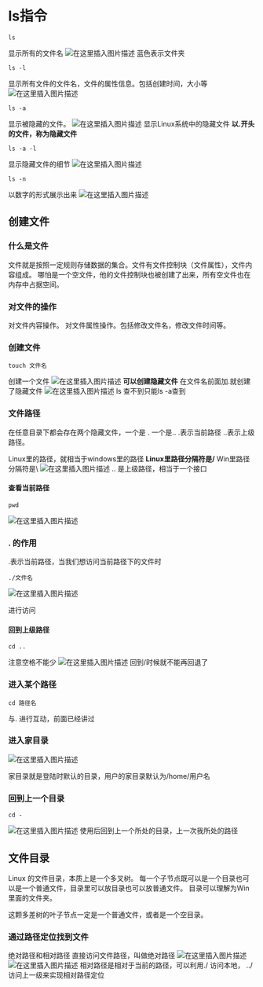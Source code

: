 ﻿# ls指令
```
ls
```
显示所有的文件名
![在这里插入图片描述](https://img-blog.csdnimg.cn/8bf0035da09b4b7397f5616b266b9fb4.png)
蓝色表示文件夹 
```
ls -l
```


显示所有文件的文件名，文件的属性信息。包括创建时间，大小等
![在这里插入图片描述](https://img-blog.csdnimg.cn/54c63626d827413caaab9487c71c818c.png)
```
ls -a
```
显示被隐藏的文件。
![在这里插入图片描述](https://img-blog.csdnimg.cn/2ce16b1a71c0430982662bd81408e258.png)
显示Linux系统中的隐藏文件
**以.开头的文件，称为隐藏文件**

```
ls -a -l
```
显示隐藏文件的细节
![在这里插入图片描述](https://img-blog.csdnimg.cn/c982a588cd2d494fa44b9b96527b4194.png)
```
ls -n
```
以数字的形式展示出来
![在这里插入图片描述](https://img-blog.csdnimg.cn/e43ef389f4374f4aa0b64de2daf9ec20.png)




## 创建文件
### 什么是文件
文件就是按照一定规则存储数据的集合。文件有文件控制块（文件属性），文件内容组成。
哪怕是一个空文件，他的文件控制块也被创建了出来，所有空文件也在内存中占据空间。
### 对文件的操作
对文件内容操作。
对文件属性操作。包括修改文件名，修改文件时间等。
### 创建文件
```
touch 文件名
```
创建一个文件
![在这里插入图片描述](https://img-blog.csdnimg.cn/a8452c3dc6d84e82a30f2295fe9780a7.png)
**可以创建隐藏文件**
在文件名前面加.就创建了隐藏文件
![在这里插入图片描述](https://img-blog.csdnimg.cn/7cbc6d8d696a410280b7ee5fcb52b50f.png)
ls 查不到只能ls -a查到

### 文件路径
在任意目录下都会存在两个隐藏文件，一个是 . 一个是..
.表示当前路径 ..表示上级路径。 

Linux里的路径，就相当于windows里的路径
**Linux里路径分隔符是/**
Win里路径分隔符是\ 
![在这里插入图片描述](https://img-blog.csdnimg.cn/0dce4674ec394f6c946b165aecd6cc2c.png)
.. 是上级路径，相当于一个接口
#### 查看当前路径
```
pwd
```
![在这里插入图片描述](https://img-blog.csdnimg.cn/902da85dfe364642884357ec4df6da7d.png)
### . 的作用
.表示当前路径，当我们想访问当前路径下的文件时
```
./文件名 
```
![在这里插入图片描述](https://img-blog.csdnimg.cn/a35a90f4104e4008a8e8215bfbf733ba.png)

进行访问
#### 回到上级路径
```
cd ..
```
注意空格不能少
![在这里插入图片描述](https://img-blog.csdnimg.cn/2ad017c14c6e42f3a8fd01596e72b743.png)
回到/时候就不能再回退了

### 进入某个路径
```
cd 路径名
```
与. 进行互动，前面已经讲过
### 进入家目录
![在这里插入图片描述](https://img-blog.csdnimg.cn/97343b5e044946449a6d0226eadcb2a2.png)

家目录就是登陆时默认的目录，用户的家目录默认为/home/用户名
### 回到上一个目录
```
cd -
```
![在这里插入图片描述](https://img-blog.csdnimg.cn/203ab91142ab47959d5c2ff7905464df.png)
使用后回到上一个所处的目录，上一次我所处的路径

## 文件目录
Linux 的文件目录，本质上是一个多叉树。
每一个子节点既可以是一个目录也可以是一个普通文件，目录里可以放目录也可以放普通文件。
目录可以理解为Win里面的文件夹。

这颗多差树的叶子节点一定是一个普通文件，或者是一个空目录。
### 通过路径定位找到文件
绝对路径和相对路径
直接访问文件路径，叫做绝对路径
![在这里插入图片描述](https://img-blog.csdnimg.cn/d9329bf75a204ab98837d657ef9af7df.png)
![在这里插入图片描述](https://img-blog.csdnimg.cn/530541d4b95745a5bf916eb63d9cc19d.png)
相对路径是相对于当前的路径，可以利用./ 访问本地， ../访问上一级来实现相对路径定位






